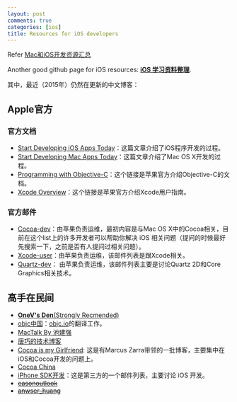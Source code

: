 ```yaml
---
layout: post
comments: true
categories: [ios]
title: Resources for iOS developers
---
```


Refer [Mac和iOS开发资源汇总](http://blog.csdn.net/cui7230102/article/details/14164221)

Another good github page for iOS resources: [**iOS 学习资料整理**](https://github.com/Aufree/trip-to-iOS).

其中，最近（2015年）仍然在更新的中文博客：

<!-- more -->

## Apple官方

### 官方文档

* [Start Developing iOS Apps Today](https://developer.apple.com/library/ios/referencelibrary/GettingStarted/RoadMapiOS/FirstTutorial.html)：这篇文章介绍了iOS程序开发的过程。
* [Start Developing Mac Apps Today](https://developer.apple.com/library/mac/referencelibrary/GettingStarted/RoadMapOSX/chapters/01_Introduction.html)：这篇文章介绍了Mac OS X开发的过程。
* [Programming with Objective-C](https://developer.apple.com/library/mac/documentation/Cocoa/Conceptual/ProgrammingWithObjectiveC/ProgrammingWithObjectiveC.pdf)：这个链接是苹果官方介绍Objective-C的文档。
* [Xcode Overview](https://developer.apple.com/library/prerelease/mac/documentation/ToolsLanguages/Conceptual/Xcode_Overview/)：这个链接是苹果官方介绍Xcode用户指南。

### 官方邮件

* [Cocoa-dev](https://lists.apple.com/mailman/listinfo/cocoa-dev)：由苹果负责运维，最初内容是与Mac OS X中的Cocoa相关，目前在这个list上的许多开发者可以帮助你解决 iOS 相关问题（提问的时候最好先搜索一下，之前是否有人提问过相关问题）。
* [Xcode-user](https://lists.apple.com/mailman/listinfo/xcode-users)：由苹果负责运维，该邮件列表是跟Xcode相关。
* [Quartz-dev](https://lists.apple.com/mailman/listinfo/quartz-dev)： 由苹果负责运维，该邮件列表主要是讨论Quartz 2D和Core Graphics相关技术。

## 高手在民间

* [**OneV's Den**(Strongly Recmended)](http://onevcat.com/page/3/#blog)
* [objc中国](http://objccn.io/)：[objc.io](http://www.objc.io/)的翻译工作。
* [MacTalk By 池建强](http://macshuo.com/)
* [唐巧的技术博客](http://blog.devtang.com/)
* [Cocoa is my Girlfriend](http://www.cimgf.com/): 这是有Marcus Zarra带领的一批博客，主要集中在iOS和Cocoa开发的问题上。
* [Cocoa China](http://www.cocoachina.com/)
* [iPhone SDK开发](http://groups.google.com/group/iphonesdkdevelopment)：这是第三方的一个邮件列表，主要讨论 iOS 开发。
* [<del>easonoutlook</del>](http://www.cnblogs.com/easonoutlook/)
* [<del>anwser_huang</del>](http://answerhuang.duapp.com/)

